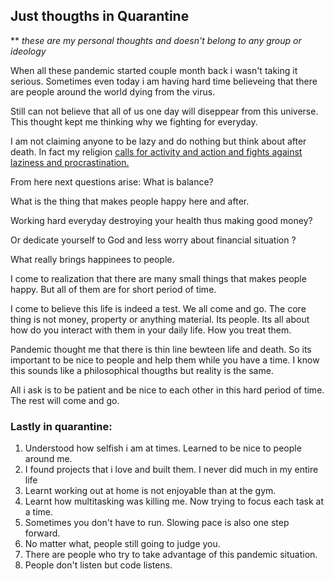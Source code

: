 
## Just thougths in Quarantine
** *these are my personal thoughts and doesn't belong to any group or ideology*

When all these pandemic started couple month back i wasn't taking it serious. Sometimes even today 
i am having hard time believeing that there are people around the world dying from the virus. 

Still can not believe that all of us one day will diseppear from this universe. 
This thought kept me thinking why we fighting for everyday.

I am not claiming anyone to be lazy and do nothing but think about after death. 
In fact my religion [calls for activity and action and fights against laziness and procrastination.](https://archive.islamonline.net/18315)

From here next questions arise: What is balance?

What is the thing that makes people happy here and after. 

Working hard everyday destroying your health thus making good money?

Or dedicate yourself to God and less worry about financial situation ?

What really brings happinees to people.

I come to realization that there are many small things that makes people happy. But all of them are for short period of time. 

I come to believe this life is indeed a test. We all come and go. 
The core thing is not money, property or anything material.
Its people. 
Its all about how do you interact with them in your daily life. 
How you treat them. 

Pandemic thought me that there is thin line bewteen life and death. 
So its important to be nice to people and help them while you have a time. 
I know this sounds like a philosophical thougths but reality is the same.

All i ask is to be patient and be nice to each other in this hard period of time.
The rest will come and go.

### Lastly in quarantine:

<!-- 1. Understood how important to be in touch with your parents and relatives. I never thought about them this much before -->
1. Understood how selfish i am at times. Learned to be nice to people around me. 
2. I found projects that i love and built them. I never did much in my entire life
3. Learnt working out at home is not enjoyable than at the gym.
4. Learnt how multitasking was killing me. Now trying to focus each task at a time.
5. Sometimes you don't have to run. Slowing pace is also one step forward.
6. No matter what, people still going to judge you.
9. There are people who try to take advantage of this pandemic situation.
10. People don't listen but code listens.